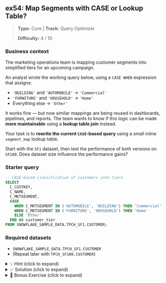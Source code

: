 ## ex54: Map Segments with CASE or Lookup Table?

> **Type:** Core | **Track:** Query Optimizer  
>
> **Difficulty:** 4 / 10

### Business context
The marketing operations team is mapping customer segments into simplified tiers for an upcoming campaign. 

An analyst wrote the working query below, using a `CASE WHEN` expression that assigns:

- `'BUILDING'` and `'AUTOMOBILE'` → `'Commercial'`  
- `'FURNITURE'` and `'HOUSEHOLD'` → `'Home'`  
- Everything else → `'Other'`

It works fine — but now similar mappings are being reused in dashboards, pipelines, and reports. 
The team wants to know if this logic can be made **more maintainable** using a **lookup table join** instead.

Your task is to **rewrite the current `CASE`-based query** using a small inline `segment_map` lookup table.

Start with the `SF1` dataset, then test the performance of both versions on `SF100`. Does dataset size influence the performance gains?

### Starter query

```sql
-- CASE-based classification of customers into tiers
SELECT 
  C_CUSTKEY,
  C_NAME,
  C_MKTSEGMENT,
  CASE 
    WHEN C_MKTSEGMENT IN ('AUTOMOBILE', 'BUILDING') THEN 'Commercial'
    WHEN C_MKTSEGMENT IN ('FURNITURE', 'HOUSEHOLD') THEN 'Home'
    ELSE 'Other'
  END AS customer_tier
FROM SNOWFLAKE_SAMPLE_DATA.TPCH_SF1.CUSTOMER;
```

### Required datasets

* `SNOWFLAKE_SAMPLE_DATA.TPCH_SF1.CUSTOMER`
* (Repeat later with `TPCH_SF100.CUSTOMER`)

<details>
<summary>💡 Hint (click to expand)</summary>

#### How to think about it

- Define a `segment_map` inline using `VALUES`
- Join it to the `CUSTOMER` table on `C_MKTSEGMENT`
- Use `LEFT JOIN` so that unmatched rows are still returned
- Use `COALESCE` to default missing values to `'Other'`

#### Helpful SQL concepts

`VALUES`, `LEFT JOIN`, `COALESCE`, mapping tables

```sql
WITH segment_map AS (
  SELECT * FROM VALUES
    ('SEGMENT', 'TIER'),
    …
  AS seg_map(segment, tier)
)
```

Compare performance on `SF1` and `SF100`. Which version scales better?

</details>

<details>
<summary>✅ Solution (click to expand)</summary>

#### Version B — Lookup table with `LEFT JOIN`

```sql
WITH segment_map AS (
  SELECT * FROM VALUES
    ('AUTOMOBILE', 'Commercial'),
    ('BUILDING', 'Commercial'),
    ('FURNITURE', 'Home'),
    ('HOUSEHOLD', 'Home')
  AS seg_map(segment, tier)
)

SELECT 
  C.C_CUSTKEY,
  C.C_NAME,
  C.C_MKTSEGMENT,
  COALESCE(M.tier, 'Other') AS customer_tier
FROM SNOWFLAKE_SAMPLE_DATA.TPCH_SF1.CUSTOMER C
LEFT JOIN segment_map M
  ON C.C_MKTSEGMENT = M.segment;
```

#### Why this works

- The mapping is centralized in the `segment_map` table
- New mappings can be added without touching the SQL logic
- The `LEFT JOIN` ensures unmatched rows still appear
- `COALESCE` assigns a default category (`'Other'`) when no match is found

#### Business answer

All customers were grouped into `'Commercial'`, `'Home'`, or `'Other'` using a reusable mapping table.

#### Take-aways

* Replace hardcoded `CASE` blocks with joins when logic is reused or changes often
* `VALUES` + `JOIN` + `COALESCE` is a flexible pattern for business rules
* Joins are more scalable and testable across environments
* What works fast on SF1 might not stay fast at SF100 — always test

</details>

<details>
<summary>🎁 Bonus Exercise (click to expand)</summary>

The campaign team now wants to assign **email cadence strategies** to customer-order pairs based on a combination of:

* `C_MKTSEGMENT` (the customer’s segment), and
* `O_ORDERPRIORITY` (the priority of the order)

You’re given the following mapping:

| Segment     | Priority | Cadence        |
| ----------- | -------- | -------------- |
| AUTOMOBILE  | 1-URGENT | "daily"        |
| HOUSEHOLD   | 2-HIGH   | "every 3 days" |
| FURNITURE   | 3-MEDIUM | "weekly"       |
| *any other* | *any*    | "monthly"      |

Steps:

1. Join `CUSTOMER` and `ORDERS` on `C_CUSTKEY = O_CUSTKEY`
2. Create an inline `cadence_map` with two columns: `segment`, `priority`
3. Join the combined data to the mapping table using **both columns**
4. Use `COALESCE` to assign `"monthly"` to unmatched rows
5. Return `C_NAME`, `O_ORDERKEY`, `segment`, `priority`, and the derived `cadence`

What kind of join do you use, and what happens if you reverse the order of joins?

</details>
